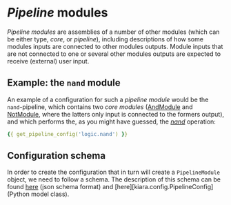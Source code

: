 # *Pipeline* modules

*Pipeline modules* are assemblies of a number of other modules (which can be either type, *core*, or *pipeline*), including descriptions of how some modules inputs
are connected to other modules outputs. Module inputs that are not connected to one or several other modules outputs are expected to receive (external) user input.

## Example: the ``nand`` module

An example of a configuration for such a *pipeline module* would be the ``nand``-pipeline, which contains two *core modules* ([AndModule](https://dharpa.org/kiara_modules.default/api_reference/kiara_modules.default.logic_gates/#kiara_modules.default.logic_gates.AndModule) and [NotModule](https://dharpa.org/kiara_modules.default/api_reference/kiara_modules.default.logic_gates/#kiara_modules.default.logic_gates.NotModule), where the latters only input is connected to the formers output), and which performs the, as you might have guessed, the [*nand*](https://en.wikipedia.org/wiki/NAND_logic) operation:

```yaml
{{ get_pipeline_config('logic.nand') }}
```

## Configuration schema

In order to create the configuration that in turn will create a ``PipelineModule`` object, we need to follow a schema. The description of this schema can be found [here](../../development/entities/modules/#pipelinemoduleconfig) (json schema format) and [here][kiara.config.PipelineConfig] (Python model class).
